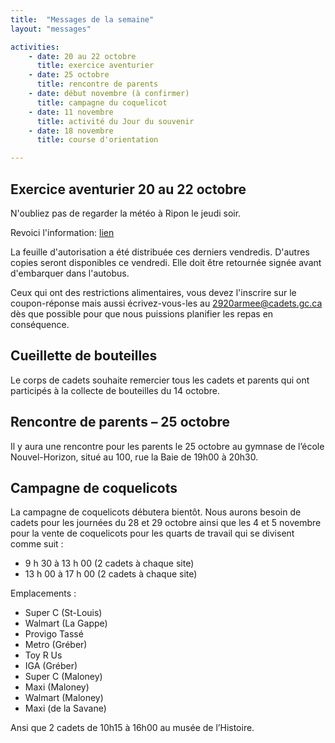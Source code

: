 ```yaml
---
title:  "Messages de la semaine"
layout: "messages"

activities: 
    - date: 20 au 22 octobre
      title: exercice aventurier
    - date: 25 octobre
      title: rencontre de parents
    - date: début novembre (à confirmer)
      title: campagne du coquelicot
    - date: 11 novembre
      title: activité du Jour du souvenir
    - date: 18 novembre
      title: course d'orientation

---
```

 
## Exercice aventurier 20 au 22 octobre
 
N'oubliez pas de regarder la météo à Ripon le jeudi soir. 

Revoici l'information:  [lien](https://1drv.ms/b/s!AkTIfKmoB8nugfpur1EJMgbHt3Js0g?e=s0jbE5)

La feuille d'autorisation a été distribuée ces derniers vendredis. D'autres copies seront disponibles ce vendredi. Elle doit être retournée signée avant d'embarquer dans l'autobus.

Ceux qui ont des restrictions alimentaires, vous devez l'inscrire sur le coupon-réponse mais aussi écrivez-vous-les au 2920armee@cadets.gc.ca dès que possible pour que nous puissions planifier les repas en conséquence.

## Cueillette de bouteilles 
Le corps de cadets souhaite remercier tous les cadets et parents qui ont participés à la collecte de bouteilles du 14 octobre.

## Rencontre de parents – 25 octobre

Il y aura une rencontre pour les parents le 25 octobre au gymnase de l’école Nouvel-Horizon, situé au 100, rue la Baie de 19h00 à 20h30.

## Campagne de coquelicots

La campagne de coquelicots débutera bientôt. Nous aurons besoin de cadets pour les journées du 28 et 29 octobre ainsi que les 4 et 5 novembre pour la vente de coquelicots pour les quarts de travail qui se divisent comme suit : 

-	9 h 30 à 13 h 00 (2 cadets à chaque site)
-	13 h 00 à 17 h 00 (2 cadets à chaque site)

Emplacements : 
				
-	Super C (St-Louis)
-	Walmart (La Gappe)
-	Provigo Tassé
-	Metro (Gréber)
-	Toy R Us
-	IGA (Gréber)
-	Super C (Maloney)
-	Maxi (Maloney)
-	Walmart (Maloney)
-	Maxi (de la Savane)

Ansi que 2 cadets de 10h15 à 16h00 au musée de l’Histoire.
		

